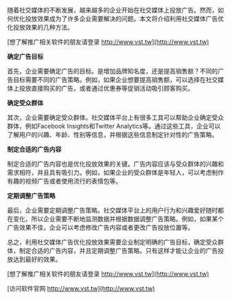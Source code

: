 随着社交媒体的不断发展，越来越多的企业开始在社交媒体上投放广告。然而，如何优化投放效果成为了许多企业需要解决的问题。本文将介绍利用社交媒体广告优化投放效果的几种方法。

[想了解推广相关软件的朋友请登录 http://www.vst.tw](http://www.vst.tw)

**确定广告目标**

首先，企业需要确定广告的目标。是增加品牌知名度，还是提高销售额？不同的广告目标需要不同的广告策略。例如，如果企业想要提高销售额，可以选择在社交媒体上投放直接购买的广告，或者通过优惠券等促销活动吸引顾客购买。

**确定受众群体**

其次，企业需要确定受众群体。社交媒体平台上有很多工具可以帮助企业确定受众群体，例如Facebook Insights和Twitter Analytics等。通过这些工具，企业可以了解用户的兴趣、年龄、性别等信息，并根据这些信息制定针对性的广告策略。

**制定合适的广告内容**

制定合适的广告内容也是优化投放效果的关键。广告内容应该与受众群体的兴趣和需求相符，并且具有吸引力。例如，如果企业的受众群体是年轻人，可以考虑制作有趣的视频广告或者使用流行的表情包等。

**定期调整广告策略**

最后，企业需要定期调整广告策略。社交媒体平台上的用户行为和兴趣爱好随时都在变化，所以企业需要不断地监测数据并根据数据调整广告策略。例如，如果某个广告效果不佳，企业可以考虑修改广告内容或者更改广告投放位置等。

总之，利用社交媒体广告优化投放效果需要企业制定明确的广告目标，确定受众群体，制定合适的广告内容，并且定期调整广告策略。只有这样才能让企业的广告投放达到最好的效果。

[想了解推广相关软件的朋友请登录 http://www.vst.tw](http://www.vst.tw)


[访问软件官网 http://www.vst.tw](http://www.vst.tw)
